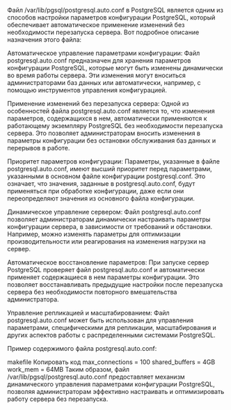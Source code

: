 Файл /var/lib/pgsql/postgresql.auto.conf в PostgreSQL является одним из способов настройки параметров конфигурации PostgreSQL, который обеспечивает автоматическое применение изменений без необходимости перезапуска сервера. Вот подробное описание назначения этого файла:

Автоматическое управление параметрами конфигурации: Файл postgresql.auto.conf предназначен для хранения параметров конфигурации PostgreSQL, которые могут быть изменены динамически во время работы сервера. Эти изменения могут вноситься администраторами баз данных или автоматически, например, с помощью инструментов управления конфигурацией.

Применение изменений без перезапуска сервера: Одной из особенностей файла postgresql.auto.conf является то, что изменения параметров, содержащихся в нем, автоматически применяются к работающему экземпляру PostgreSQL без необходимости перезапуска сервера. Это позволяет администраторам вносить изменения в параметры конфигурации без остановки обслуживания баз данных и перерывов в работе.

Приоритет параметров конфигурации: Параметры, указанные в файле postgresql.auto.conf, имеют высший приоритет перед параметрами, указанными в основном файле конфигурации postgresql.conf. Это означает, что значения, заданные в postgresql.auto.conf, будут применяться при обработке конфигурации, даже если они переопределяют значения из основного файла конфигурации.

Динамическое управление сервером: Файл postgresql.auto.conf позволяет администраторам динамически настраивать параметры конфигурации сервера, в зависимости от требований и обстановки. Например, можно изменять параметры для оптимизации производительности или реагирования на изменения нагрузки на сервер.

Автоматическое восстановление параметров: При запуске сервер PostgreSQL проверяет файл postgresql.auto.conf и автоматически применяет содержащиеся в нем параметры конфигурации. Это позволяет восстанавливать предыдущие настройки после перезапуска сервера без необходимости повторного вмешательства администратора.

Управление репликацией и масштабированием: Файл postgresql.auto.conf может быть использован для управления параметрами, специфическими для репликации, масштабирования и других аспектов работы с распределенными системами PostgreSQL.

Пример содержимого файла postgresql.auto.conf:

makefile
Копировать код
max_connections = 100
shared_buffers = 4GB
work_mem = 64MB
Таким образом, файл /var/lib/pgsql/postgresql.auto.conf предоставляет механизм динамического управления параметрами конфигурации PostgreSQL, позволяя администраторам эффективно настраивать и оптимизировать работу сервера без перезапуска.